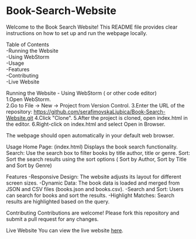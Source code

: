 # Book-Search-Website
Welcome to the Book Search Website! This README file provides clear instructions on how to set up and run the webpage locally.

Table of Contents <br />
 -Running the Website <br />
   -Using WebStorm <br />
 -Usage <br />
 -Features <br />
 -Contributing <br />
 -Live Website <br />


Running the Website - Using WebStorm ( or other code editor) <br />
1.Open WebStorm. <br />
2.Go to File -> New -> Project from Version Control.
3.Enter the URL of the repository:
https://github.com/serafimovskaLjubica/Book-Search-Website.git
4.Click "Clone".
5.After the project is cloned, open index.html in the editor.
6.Right-click on index.html and select Open in Browser.

The webpage should open automatically in your default web browser.



Usage
Home Page: (index.html) Displays the book search functionality.
Search: Use the search box to filter books by title author, title or genre.
Sort: Sort the search results using the sort options ( Sort by Author, Sort by Title and Sort by Genre)



Features
-Responsive Design: The website adjusts its layout for different screen sizes.
-Dynamic Data: The book data is loaded and merged from JSON and CSV files (books.json and books.csv).
-Search and Sort: Users can search for books and sort the results.
-Highlight Matches: Search results are highlighted based on the query.


Contributing
Contributions are welcome! Please fork this repository and submit a pull request for any changes.


Live Website
You can view the live website [here](https://book-finder-mywebsite.netlify.app/).


 


